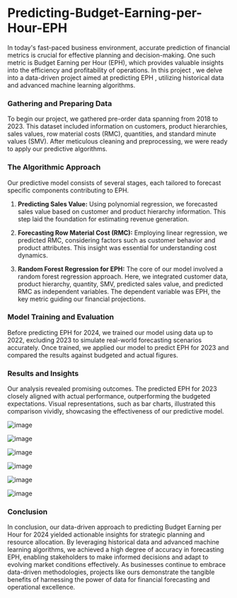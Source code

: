 # Predicting-Budget-Earning-per-Hour-EPH


In today's fast-paced business environment, accurate prediction of financial metrics is crucial for effective planning and decision-making. One such metric is Budget Earning per Hour (EPH), which provides valuable insights into the efficiency and profitability of operations. In this project , we delve into a data-driven project aimed at predicting EPH , utilizing historical data and advanced machine learning algorithms.

### Gathering and Preparing Data
To begin our project, we gathered pre-order data spanning from 2018 to 2023. This dataset included information on customers, product hierarchies, sales values, row material costs (RMC), quantities, and standard minute values (SMV). After meticulous cleaning and preprocessing, we were ready to apply our predictive algorithms.

### The Algorithmic Approach
Our predictive model consists of several stages, each tailored to forecast specific components contributing to EPH.

1. **Predicting Sales Value:** Using polynomial regression, we forecasted sales value based on customer and product hierarchy information. This step laid the foundation for estimating revenue generation.

2. **Forecasting Row Material Cost (RMC):** Employing linear regression, we predicted RMC, considering factors such as customer behavior and product attributes. This insight was essential for understanding cost dynamics.

3. **Random Forest Regression for EPH:** The core of our model involved a random forest regression approach. Here, we integrated customer data, product hierarchy, quantity, SMV, predicted sales value, and predicted RMC as independent variables. The dependent variable was EPH, the key metric guiding our financial projections.

### Model Training and Evaluation
Before predicting EPH for 2024, we trained our model using data up to 2022, excluding 2023 to simulate real-world forecasting scenarios accurately. Once trained, we applied our model to predict EPH for 2023 and compared the results against budgeted and actual figures.

### Results and Insights
Our analysis revealed promising outcomes. The predicted EPH for 2023 closely aligned with actual performance, outperforming the budgeted expectations. Visual representations, such as bar charts, illustrated this comparison vividly, showcasing the effectiveness of our predictive model.

![image](https://github.com/SachithShilshan/Predicting-Budget-Earning-per-Hour-EPH-for-2024/assets/91172509/adaf9f02-dd21-4823-8eaf-2e92727be999)

![image](https://github.com/SachithShilshan/Predicting-Budget-Earning-per-Hour-EPH-for-2024/assets/91172509/ac508343-3976-4017-a662-4198d6287425)

![image](https://github.com/SachithShilshan/Predicting-Budget-Earning-per-Hour-EPH-for-2024/assets/91172509/733997b6-028b-4ac0-9daa-486eb0fec787)

![image](https://github.com/SachithShilshan/Predicting-Budget-Earning-per-Hour-EPH-for-2024/assets/91172509/8990f471-aff6-4703-82ab-f5f272a3872a)

![image](https://github.com/SachithShilshan/Predicting-Budget-Earning-per-Hour-EPH-for-2024/assets/91172509/1c515edf-8328-4dcd-b726-3f2f7435a9ff)

![image](https://github.com/SachithShilshan/Predicting-Budget-Earning-per-Hour-EPH-for-2024/assets/91172509/0fd83486-5f74-4515-b9bd-6d7277e8c0c6)

### Conclusion
In conclusion, our data-driven approach to predicting Budget Earning per Hour for 2024 yielded actionable insights for strategic planning and resource allocation. By leveraging historical data and advanced machine learning algorithms, we achieved a high degree of accuracy in forecasting EPH, enabling stakeholders to make informed decisions and adapt to evolving market conditions effectively. As businesses continue to embrace data-driven methodologies, projects like ours demonstrate the tangible benefits of harnessing the power of data for financial forecasting and operational excellence.
